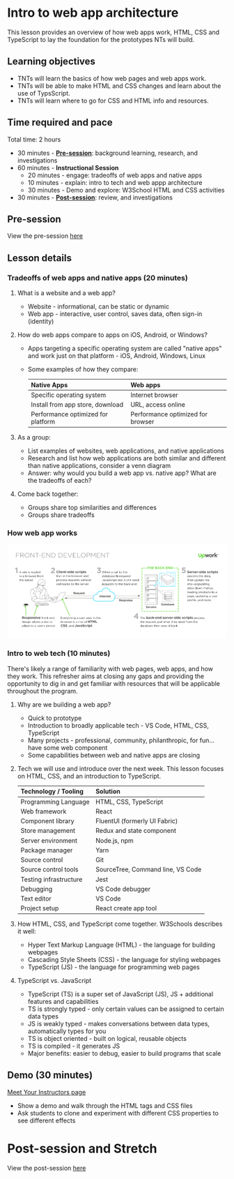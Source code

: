 # Intro to web app architecture

This lesson provides an overview of how web apps work, HTML, CSS and TypeScript to lay the foundation for the prototypes NTs will build.

## Learning objectives

* TNTs will learn the basics of how web pages and web apps work.
* TNTs will be able to make HTML and CSS changes and learn about the use of TypsScript.
* TNTs will learn where to go for CSS and HTML info and resources.

## Time required and pace

Total time: 2 hours

* 30 minutes - [**Pre-session**](https://github.com/tnt-summer-academy/Curriculum/wiki/%5BENG1.0%5D-Intro-to-web-apps): background learning, research, and investigations
* 60 minutes - **Instructional Session**
    * 20 minutes - engage: tradeoffs of web apps and native apps
    * 10 minutes - explain: intro to tech and web appp architecture
    * 30 minutes - Demo and explore: W3School HTML and CSS activities
* 30 minutes - [**Post-session**](https://github.com/tnt-summer-academy/Curriculum/wiki/%5BENG1.0%5D-Intro-to-web-apps): review, and investigations


## Pre-session 


View the pre-session [here](https://github.com/tnt-summer-academy/Curriculum/wiki/%5BENG1.0%5D-Intro-to-web-apps)


## Lesson details

### Tradeoffs of web apps and native apps (20 minutes)

1. What is a website and a web app?
      * Website - informational, can be static or dynamic
      * Web app - interactive, user control, saves data, often sign-in (identity)

2. How do web apps compare to apps on iOS, Android, or Windows?
      * Apps targeting a specific operating system are called "native apps" and work just on that platform - iOS, Android, Windows, Linux
      * Some examples of how they compare:

        | Native Apps  | Web apps |
        |---|---|
        | Specific operating system   | Internet browser  |
        | Install from app store, download | URL, access online |
        | Performance optimized for platform | Performance optimized for browser |

3. As a group:
      * List examples of websites, web applications, and native applications
      * Research and list how web applications are both similar and different than native applications, consider a venn diagram
      * Answer: why would you build a web app vs. native app? What are the tradeoffs of each?

4. Come back together:
      * Groups share top similarities and differences
      * Groups share tradeoffs

### How web app works

![FrontEndDev](./[ENG1.0]FrontEndDev.png)


### Intro to web tech (10 minutes)

There's likely a range of familiarity with web pages, web apps, and how they work. This refresher aims at closing any gaps and providing  the opportunity to dig in and get familiar with resources that will be applicable throughout the program.

1. Why are we building a web app?
      * Quick to prototype
      * Introduction to broadly applicable tech - VS Code, HTML, CSS, TypeScript
      * Many projects - professional, community, philanthropic, for fun... have some web component
      * Some capabilities between web and native apps are closing

2. Tech we will use and introduce over the next week. This lesson focuses on HTML, CSS, and an introduction to TypeScript.

      | Technology / Tooling | Solution |
      |---|---|
      | Programming Language   | HTML, CSS, TypeScript  |
      | Web framework | React |
      | Component library | FluentUI (formerly UI Fabric) |
      | Store management | Redux and state component|
      | Server environment | Node.js, npm|
      | Package manager | Yarn |
      | Source control | Git |
      | Source control tools | SourceTree, Command line, VS Code|
      | Testing infrastructure | Jest |
      | Debugging | VS Code debugger |
      | Text editor | VS Code |
      | Project setup | React create app tool |

3. How HTML, CSS, and TypeScript come together. W3Schools describes it well:
      * Hyper Text Markup Language (HTML) - the language for building webpages
      * Cascading Style Sheets (CSS) - the language for styling webpages
      * TypeScript (JS) - the language for programming web pages

4. TypeScript vs. JavaScript
      * TypeScript (TS) is a super set of JavaScript (JS), JS + additional features and capabilities
      * TS is strongly typed - only certain values can be assigned to certain data types
      * JS is weakly typed - makes conversations between data types, automatically types for you
      * TS is object oriented - built on logical, reusable objects
      * TS is compiled - it generates JS
      * Major benefits: easier to debug, easier to build programs that scale

## Demo (30 minutes)

[Meet Your Instructors page](https://github.com/tnt-summer-academy/Exercises/tree/main/Week_1/ENG1.0/meet-your-Instructors)

* Show a demo and walk through the HTML tags and CSS files
* Ask students to clone and experiment with different CSS properties to see different effects

# Post-session and Stretch

View the post-session [here](https://github.com/tnt-summer-academy/Curriculum/wiki/%5BENG1.0%5D-Intro-to-web-apps)
